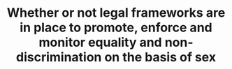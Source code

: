 ---
data_non_statistical: true
goal_meta_link: http://unstats.un.org/sdgs/files/metadata-compilation/Metadata-Goal-5.pdf
goal_meta_link_page: 2
graph: null
graph_status_notes: Policy Judgement
graph_title: Whether or not legal frameworks are in place to promote, enforce and
  monitor equality and non-discrimination on the basis of sex
graph_type: null
graph_type_description: null
has_metadata: true
indicator: 5.1.1
indicator_definition: 'The indicator measures whether national laws exist to promote
  gender equality and non-discrimination against women and girls. Areas of law to
  be monitored as part of this indicator are tentative but could include: whether
  equal pay for work of equal value is guaranteed in law; whether national legislation
  is in line with International Labour Organization (ILO) Convention 183 on maternity
  protection; whether national law prohibits discrimination based on a definition
  of discrimination against women in accordance with article 1 of the Convention on
  the Elimination of All Forms of Discrimination against Women (CEDAW); whether the
  national law provides equal rights for women and men with respect to inheritance
  and property; and the existence of laws (including criminal) against sexual assault.
  For each area of law under consideration, the indicator is the number of countries
  with specific legislation to promote gender equality and non-discrimination (i.e.
  countries with ''yes'') as a percentage of all countries with available data. A
  simple aggregation method (e.g. arithmetic or geometric mean) will then be used
  to calculate global and/or regional averages (taking into account all of the different
  areas of laws).'
indicator_name: Whether or not legal frameworks are in place to promote, enforce and
  monitor equality and non-discrimination on the basis of sex
indicator_sort_order: 05-01-01
indicator_variable: null
layout: indicator
permalink: /5-1-1/
published: true
rationale_interpretation: "Laws and justice systems shape society by ensuring accountability,\
  \ stopping the abuse of power and creating norms about what is acceptable. Removing\
  \ discriminatory laws and putting in place laws and policies that promote gender\
  \ equality is a prerequisite to ending discrimination against women and girls. \n\
  Because this indicator monitors laws, it focuses on de-jure equality between women\
  \ and men and girls and boys and instances where legal frameworks promote gender\
  \ equality and women's empowerment. This is not to say that de-facto inequality\
  \ should not be prioritized. In fact, even where discrimination is explicitly prohibited\
  \ by law, unequal outcomes between women and men and boys and girls can be the result\
  \ of discriminatory practices that prevent women and girls from enjoying their human\
  \ rights. \nMost of the indicators proposed to monitor the targets in SDG5 and the\
  \ genderrelated indicators to monitor the targets in the other goals focus on outcomes.\
  \ By focusing on laws, it is possible to juxtapose the different areas of law that\
  \ are measured under 5.1 (e.g. laws to prevent sexual assault) to the actual 'results'\
  \ (rates of sexual violence against women and girls as measured in target 5.2).\
  \ Therefore, the proposed focus on laws and policies is meant to complement the\
  \ outcome indicators proposed under the other targets in Goal 5 and the gender-related\
  \ targets in other goals."
reporting_status: notstarted
sdg_goal: 5
source_active_1: true
source_notes_1: null
source_title_1: null
target: End all forms of discrimination against all women and girls everywhere.
target_id: '5.1'
title: Whether or not legal frameworks are in place to promote, enforce and monitor
  equality and non-discrimination on the basis of sex
un_custodial_agency: 'UN WOMEN, World Bank, OECD Development Centre (Partnering Agencies:
  OHCHR)'
un_designated_tier: '2'
variable_description: null
variable_notes: null
---